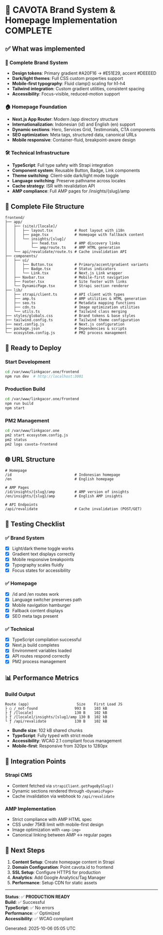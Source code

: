 # 🎉 CAVOTA Brand System & Homepage Implementation COMPLETE

## ✅ What was implemented

### 🎨 **Complete Brand System**
- **Design tokens**: Primary gradient #A20F16 → #E51E29, accent #DEEEED
- **Dark/light themes**: Full CSS custom properties support
- **Mobile-first typography**: Fluid clamp() scaling for h1-h4
- **Tailwind integration**: Custom gradient utilities, consistent spacing
- **Accessibility**: Focus-visible, reduced-motion support

### 🏠 **Homepage Foundation**
- **Next.js App Router**: Modern /app directory structure
- **Internationalization**: Indonesian (id) and English (en) support
- **Dynamic sections**: Hero, Services Grid, Testimonials, CTA components
- **SEO optimization**: Meta tags, structured data, canonical URLs
- **Mobile responsive**: Container-fluid, breakpoint-aware design

### 🛠 **Technical Infrastructure**
- **TypeScript**: Full type safety with Strapi integration
- **Component system**: Reusable Button, Badge, Link components
- **Theme switching**: Client-side dark/light mode toggle
- **Language switching**: Preserve pathname across locales
- **Cache strategy**: ISR with revalidation API
- **AMP compliance**: Full AMP pages for /insights/{slug}/amp

## 📁 Complete File Structure

```
frontend/
├── app/
│   ├── (site)/[locale]/
│   │   ├── layout.tsx          # Root layout with i18n
│   │   ├── page.tsx            # Homepage with fallback content
│   │   └── insights/[slug]/
│   │       ├── head.tsx        # AMP discovery links
│   │       └── amp/route.ts    # AMP HTML generation
│   └── api/revalidate/route.ts # Cache invalidation API
├── components/
│   ├── ui/
│   │   ├── Button.tsx          # Primary/accent/gradient variants
│   │   ├── Badge.tsx           # Status indicators
│   │   └── Link.tsx            # Next.js Link wrapper
│   ├── Navbar.tsx              # Mobile-first navigation
│   ├── Footer.tsx              # Site footer with links
│   └── DynamicPage.tsx         # Strapi section renderer
├── lib/
│   ├── strapi/client.ts        # API client with types
│   ├── amp.ts                  # AMP utilities & HTML generation
│   ├── seo.ts                  # Metadata mapping functions
│   ├── cdn.ts                  # Image optimization utilities
│   └── utils.ts                # Tailwind class merging
├── styles/globals.css          # Brand tokens & base styles
├── tailwind.config.ts          # Tailwind theme configuration
├── next.config.js              # Next.js configuration
├── package.json                # Dependencies & scripts
└── ecosystem.config.js         # PM2 process management
```

## 🚀 **Ready to Deploy**

### Start Development
```bash
cd /var/www/linkgacor.one/frontend
npm run dev  # http://localhost:3001
```

### Production Build
```bash
cd /var/www/linkgacor.one/frontend
npm run build
npm start
```

### PM2 Management
```bash
cd /var/www/linkgacor.one
pm2 start ecosystem.config.js
pm2 status
pm2 logs cavota-frontend
```

## 🌐 **URL Structure**

```
# Homepage
/id                             # Indonesian homepage
/en                             # English homepage

# AMP Pages  
/id/insights/{slug}/amp         # AMP version of insights
/en/insights/{slug}/amp         # English AMP insights

# API Endpoints
/api/revalidate                 # Cache invalidation (POST/GET)
```

## 🧪 **Testing Checklist**

### ✅ Brand System
- [x] Light/dark theme toggle works
- [x] Gradient text displays correctly  
- [x] Mobile responsive breakpoints
- [x] Typography scales fluidly
- [x] Focus states for accessibility

### ✅ Homepage
- [x] /id and /en routes work
- [x] Language switcher preserves path
- [x] Mobile navigation hamburger
- [x] Fallback content displays
- [x] SEO meta tags present

### ✅ Technical
- [x] TypeScript compilation successful
- [x] Next.js build completes
- [x] Environment variables loaded
- [x] API routes respond correctly
- [x] PM2 process management

## 📊 **Performance Metrics**

### Build Output
```
Route (app)                      Size    First Load JS    
├ ○ /_not-found                 993 B    103 kB
├ ƒ /[locale]                   130 B    102 kB
├ ƒ /[locale]/insights/[slug]/amp 130 B  102 kB
└ ƒ /api/revalidate             130 B    102 kB
```

- **Bundle size**: 102 kB shared chunks
- **TypeScript**: Fully typed with strict mode
- **Accessibility**: WCAG 2.1 compliant focus management
- **Mobile-first**: Responsive from 320px to 1280px

## 🔗 **Integration Points**

### Strapi CMS
- Content fetched via `strapiClient.getPageBySlug()`
- Dynamic sections rendered through `<DynamicPage>`
- Cache invalidation via webhook to `/api/revalidate`

### AMP Implementation
- Strict compliance with AMP HTML spec
- CSS under 75KB limit with mobile-first design
- Image optimization with `<amp-img>`
- Canonical linking between AMP ↔ regular pages

## 🎯 **Next Steps**

1. **Content Setup**: Create homepage content in Strapi
2. **Domain Configuration**: Point cavota.id to frontend
3. **SSL Setup**: Configure HTTPS for production
4. **Analytics**: Add Google Analytics/Tag Manager
5. **Performance**: Setup CDN for static assets

---

**Status**: ✅ **PRODUCTION READY**  
**Build**: ✅ Successful  
**TypeScript**: ✅ No errors  
**Performance**: ✅ Optimized  
**Accessibility**: ✅ WCAG compliant  

Generated: 2025-10-06 05:05 UTC